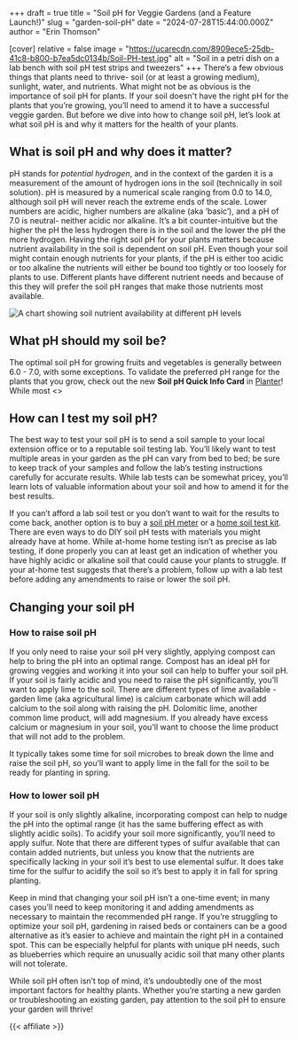 +++
draft = true
title = "Soil pH for Veggie Gardens (and a Feature Launch!)"
slug = "garden-soil-pH"
date = "2024-07-28T15:44:00.000Z"
author = "Erin Thomson"

[cover]
relative = false
image = "https://ucarecdn.com/8909ece5-25db-41c8-b800-b7ea5dc0134b/Soil-PH-test.jpg"
alt = "Soil in a petri dish on a lab bench with soil pH test strips and tweezers"
+++
There’s a few obvious things that plants need to thrive- soil (or at least a growing medium), sunlight, water, and nutrients. What might not be as obvious is the importance of soil pH for plants. If your soil doesn't have the right pH for the plants that you’re growing, you’ll need to amend it to have a successful veggie garden. But before we dive into how to change soil pH, let’s look at what soil pH is and why it matters for the health of your plants.

## What is soil pH and why does it matter?

pH stands for *potential hydrogen*, and in the context of the garden it is a measurement of the amount of hydrogen ions in the soil (technically in soil solution). pH is measured by a numerical scale ranging from 0.0 to 14.0, although soil pH will never reach the extreme ends of the scale. Lower numbers are acidic, higher numbers are alkaline (aka ‘basic’), and a pH of 7.0 is neutral- neither acidic nor alkaline. It’s a bit counter-intuitive but the higher the pH the less hydrogen there is in the soil and the lower the pH the more hydrogen. Having the right soil pH for your plants matters because nutrient availability in the soil is dependent on soil pH. Even though your soil might contain enough nutrients for your plants, if the pH is either too acidic or too alkaline the nutrients will either be bound too tightly or too loosely for plants to use. Different plants have different nutrient needs and because of this they will prefer the soil pH ranges that make those nutrients most available.

![A chart showing soil nutrient availability at different pH levels](https://ucarecdn.com/b4e45b50-7a33-4252-8d90-4631b6601a26/Soil-pH-chart.jpg)

## What pH should my soil be?

The optimal soil pH for growing fruits and vegetables is generally between 6.0 - 7.0, with some exceptions. To validate the preferred pH range for the plants that you grow, check out the new **Soil pH Quick Info Card** in [Planter](https://planter.garden/gardens)! While most <<screenshot>>

## How can I test my soil pH?

The best way to test your soil pH is to send a soil sample to your local extension office or to a reputable soil testing lab. You’ll likely want to test multiple areas in your garden as the pH can vary from bed to bed; be sure to keep track of your samples and follow the lab’s testing instructions carefully for accurate results. While lab tests can be somewhat pricey, you’ll learn lots of valuable information about your soil and how to amend it for the best results.

If you can’t afford a lab soil test or you don’t want to wait for the results to come back, another option is to buy a [soil pH meter](https://www.amazon.com/s?k=soil+pH+meter) or a [home soil test kit](https://www.amazon.com/Luster-Leaf-Rapitest-Soil-1602/dp/B01HQXF0PS). There are even ways to do DIY soil pH tests with materials you might already have at home. While at-home home testing isn’t as precise as lab testing, if done properly you can at least get an indication of whether you have highly acidic or alkaline soil that could cause your plants to struggle. If your at-home test suggests that there’s a problem, follow up with a lab test before adding any amendments to raise or lower the soil pH.

## Changing your soil pH

### How to raise soil pH

If you only need to raise your soil pH very slightly, applying compost can help to bring the pH into an optimal range. Compost has an ideal pH for growing veggies and working it into your soil can help to buffer your soil pH. If your soil is fairly acidic and you need to raise the pH significantly, you’ll want to apply lime to the soil. There are different types of lime available - garden lime (aka agricultural lime) is calcium carbonate which will add calcium to the soil along with raising the pH. Dolomitic lime, another common lime product, will add magnesium. If you already have excess calcium or magnesium in your soil, you'll want to choose the lime product that will not add to the problem.

It typically takes some time for soil microbes to break down the lime and raise the soil pH, so you’ll want to apply lime in the fall for the soil to be ready for planting in spring.

### How to lower soil pH

If your soil is only slightly alkaline, incorporating compost can help to nudge the pH into the optimal range (it has the same buffering effect as with slightly acidic soils). To acidify your soil more significantly, you’ll need to apply sulfur. Note that there are different types of sulfur available that can contain added nutrients, but unless you know that the nutrients are specifically lacking in your soil it’s best to use elemental sulfur. It does take time for the sulfur to acidify the soil so it’s best to apply it in fall for spring planting.

Keep in mind that changing your soil pH isn’t a one-time event; in many cases you’ll need to keep monitoring it and adding amendments as necessary to maintain the recommended pH range. If you’re struggling to optimize your soil pH, gardening in raised beds or containers can be a good alternative as it’s easier to achieve and maintain the right pH in a contained spot. This can be especially helpful for plants with unique pH needs, such as blueberries which require an unusually acidic soil that many other plants will not tolerate.

While soil pH often isn’t top of mind, it’s undoubtedly one of the most important factors for healthy plants. Whether you’re starting a new garden or troubleshooting an existing garden, pay attention to the soil pH to ensure your garden will thrive!

{{< affiliate >}}
